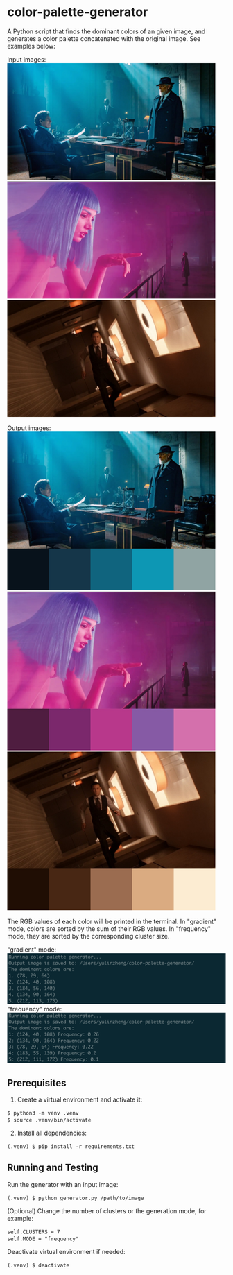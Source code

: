 # color-palette-generator
A Python script that finds the dominant colors of an given image, and generates a color palette concatenated with the original image. See examples below:

Input images:\
<img src="sample-images/john-wick-input.jpg" width="480" height="270">\
<img src="sample-images/blade-runner-input.jpg" width="480" height="270">\
<img src="sample-images/inception-input.jpg" width="480" height="270">

Output images:\
<img src="sample-images/john-wick-output.jpg" width="480" height="366">\
<img src="sample-images/blade-runner-output.jpg" width="480" height="366">\
<img src="sample-images/inception-output.jpg" width="480" height="366">

The RGB values of each color will be printed in the terminal. In "gradient" mode, colors are sorted by the sum of their RGB values. In "frequency" mode, they are sorted by the corresponding cluster size.

"gradient" mode:\
![](sample-images/gradient.png)
"frequency" mode:\
![](sample-images/frequency.png)

## Prerequisites
1. Create a virtual environment and activate it:
```
$ python3 -m venv .venv
$ source .venv/bin/activate
```
2.  Install all dependencies:
```
(.venv) $ pip install -r requirements.txt
```

## Running and Testing
Run the generator with an input image:
```
(.venv) $ python generator.py /path/to/image
```
(Optional) Change the number of clusters or the generation mode, for example:
```
self.CLUSTERS = 7
self.MODE = "frequency"
```
Deactivate virtual environment if needed:
```
(.venv) $ deactivate
```